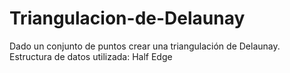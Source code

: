 # Triangulacion-de-Delaunay
 Dado un conjunto de puntos crear una triangulación de Delaunay. Estructura de datos utilizada: Half Edge
